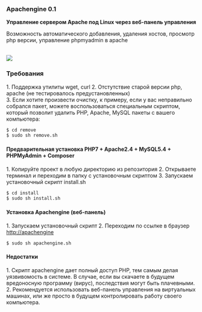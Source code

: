 <h3>Apachengine 0.1</h3>
<b>Управление сервером Apache под Linux через веб-панель управления</b>
<p>Возможность автоматического добавления, удаления хостов, просмотр php версии, управление phpmyadmin в apache</p>
<br>
<img src="https://habrastorage.org/files/0c5/adc/cfb/0c5adccfb5aa49e3be49474ad0b5139b.png" aling="center"/>
<br>
<h3>Требования</h3>
1. Поддержка утилиты wget, curl
2. Отстутствие старой версии php, apache (не тестировалось предустановленных) <br>  
3. Если хотите произвести очистку, к примеру, если у вас неправильно собрался пакет, можете воспользоваться специальным скриптом,
который позволит удалить PHP, Apache, MySQL пакеты с вашего компьютера:

```bash
$ cd remove
$ sudo sh remove.sh
``` 

<h4>Предварительная установка PHP7 + Apache2.4 + MySQL5.4 + PHPMyAdmin + Composer</h4>
1. Копируйте проект в любую директорию из репозитория
2. Открываете терминал и переходим в папку с установочным скриптом
3. Запускаем установочный скрипт install.sh

```bash
$ cd install
$ sudo sh install.sh
``` 

<h4>Установка Apachengine (веб-панель)</h4>
1. Запускаем установочный скрипт
2. Переходим по ссылке в браузер <a href="#">http://apachengine</a>

```bash
$ sudo sh apachengine.sh
```

<h4>Недостатки</h4>
1. Скрипт apachengine дает полный доступ PHP, тем самым делая уязвивомость в системе. 
В случае, если вы скачаете в будущем вредоносную программу (вирус), последствия могут быть плачевными.
2. Рекомендуется использовать веб-панель управления на виртуальных машинах, или же просто в будущем контролировать
работу своего компьютера.
